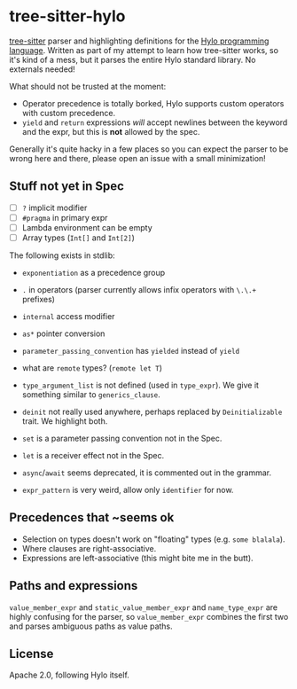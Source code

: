 # tree-sitter-hylo

[tree-sitter](https://tree-sitter.github.io) parser and highlighting definitions for the [Hylo programming language](https://www.hylo-lang.org/).
Written as part of my attempt to learn how tree-sitter works, so it's kind of a mess, but it parses the entire Hylo standard library.
No externals needed!

What should not be trusted at the moment:
- Operator precedence is totally borked, Hylo supports custom operators with custom precedence.
- `yield` and `return` expressions *will* accept newlines between the keyword and the expr, but this is **not** allowed by the spec.

Generally it's quite hacky in a few places so you can expect the parser to be wrong here and there, please open an issue with a small minimization!

## Stuff not yet in Spec

- [ ] `?` implicit modifier
- [ ] `#pragma` in primary expr
- [ ] Lambda environment can be empty
- [ ] Array types (`Int[]` and `Int[2]`)

The following exists in stdlib:
- `exponentiation` as a precedence group
- `.` in operators (parser currently allows infix operators with `\.\.+` prefixes)
- `internal` access modifier
- `as*` pointer conversion
- `parameter_passing_convention` has `yielded` instead of `yield`
- what are `remote` types? (`remote let T`)

- `type_argument_list` is not defined (used in `type_expr`). We give it something similar to `generics_clause`.
- `deinit` not really used anywhere, perhaps replaced by `Deinitializable` trait. We highlight both.
- `set` is a parameter passing convention not in the Spec.
- `let` is a receiver effect not in the Spec.

- `async`/`await` seems deprecated, it is commented out in the grammar.

- `expr_pattern` is very weird, allow only `identifier` for now.

## Precedences that ~seems ok

- Selection on types doesn't work on "floating" types (e.g. `some blalala`).
- Where clauses are right-associative.
- Expressions are left-associative (this might bite me in the butt).

## Paths and expressions

`value_member_expr` and `static_value_member_expr` and `name_type_expr` are highly confusing for the parser,
so `value_member_expr` combines the first two and parses ambiguous paths as value paths.

## License

Apache 2.0, following Hylo itself.
